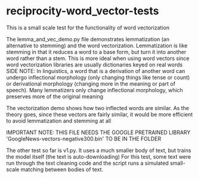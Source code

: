 # reciprocity-word_vector-tests

This is a small scale test for the functionality of word vectorization

The lemma_and_vec_demo.py file demonstrates lemmatization (an alternative to stemming) and the word vectorization.
  Lemmatization is like stemming in that it reduces a word to a base form, but turn it into another word rather than a stem.
  This is more ideal when using word vectors since word vectorization libraries are usually dictionaries keyed on real words
  SIDE NOTE: In linguistics, a word that is a derivation of another word can 
    undergo inflectional morphology (only changing things like tense or count) 
    or derivational morphology (changing more in the meaning or part of speech). 
    Many lemmatizers only change inflectional morphology, which preserves more of the original meaning
  
  The vectorization demo shows how two inflected words are similar. As the theory goes, since these vectors are fairly similar,
  it would be more efficient to avoid lemmatization and stemming at all
  
  IMPORTANT NOTE: THIS FILE NEEDS THE GOOGLE PRETRAINED LIBRARY 'GoogleNews-vectors-negative300.bin' TO BE IN THE FOLDER
  
  
The other test so far is v1.py. It uses a much smaller body of text, but trains the model itself (the text is auto-downloading)
  For this test, some text were run through the text cleaning code and the script runs a simulated small-scale matching between 
  bodies of text.
